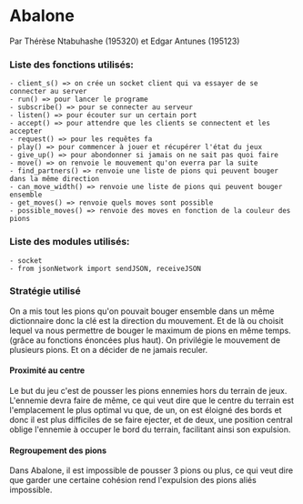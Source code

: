 # Abalone
Par Thérèse Ntabuhashe (195320) et Edgar Antunes (195123)

### Liste des fonctions utilisés:
	- client_s() => on crée un socket client qui va essayer de se connecter au server
	- run() => pour lancer le programe
	- subscribe() => pour se connecter au serveur
	- listen() => pour écouter sur un certain port
	- accept() => pour attendre que les clients se connectent et les accepter
	- request() => pour les requêtes fa
	- play() => pour commencer à jouer et récupérer l'état du jeux
	- give_up() => pour abondonner si jamais on ne sait pas quoi faire
    - move() => on renvoie le mouvement qu'on everra par la suite
	- find_partners() => renvoie une liste de pions qui peuvent bouger dans la même direction
	- can_move_width() => renvoie une liste de pions qui peuvent bouger ensemble
	- get_moves() => renvoie quels moves sont possible 
	- possible_moves() => renvoie des moves en fonction de la couleur des pions

### Liste des modules utilisés:
	- socket 
    - from jsonNetwork import sendJSON, receiveJSON

### Stratégie utilisé
On a mis tout les pions qu'on pouvait bouger ensemble dans un même dictionnaire donc la clé est la direction du mouvement. Et de là ou choisit lequel va nous permettre de bouger le maximum de pions en même temps. (grâce au fonctions énoncées plus haut). On privilégie le mouvement de plusieurs pions. Et on a décider de ne jamais reculer. 

#### Proximité au centre
Le but du jeu c'est de pousser les pions ennemies hors du terrain de jeux. L'ennemie devra faire de même, ce qui veut 
dire que le centre du terrain est l'emplacement le plus optimal vu que, de un, on est éloigné des bords et donc il est 
plus difficiles de se faire ejecter, et de deux, une position central oblige l'ennemie à occuper le bord du terrain, 
facilitant ainsi son expulsion.

#### Regroupement des pions 
Dans Abalone, il est impossible de pousser 3 pions ou plus, ce qui veut dire que garder une certaine cohésion rend 
l'expulsion des pions aliés impossible.
